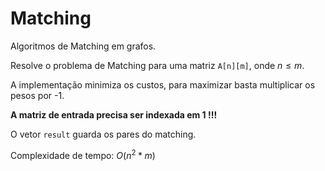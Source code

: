 # Matching

<!-- DESCRIPTION -->
Algoritmos de Matching em grafos.
<!-- DESCRIPTION -->

Resolve o problema de Matching para uma matriz `A[n][m]`, onde $n \leq m$.

A implementação minimiza os custos, para maximizar basta multiplicar os pesos por -1.

**A matriz de entrada precisa ser indexada em 1 !!!**

O vetor `result` guarda os pares do matching.

Complexidade de tempo: $O(n^2 * m)$
